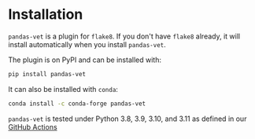 # Installation

`pandas-vet` is a plugin for `flake8`. If you don't have `flake8` already, it will install automatically when you install `pandas-vet`.

The plugin is on PyPI and can be installed with:

```bash
pip install pandas-vet
```

It can also be installed with `conda`:

```bash
conda install -c conda-forge pandas-vet
```

`pandas-vet` is tested under Python 3.8, 3.9, 3.10, and 3.11 as defined in our [GitHub Actions](https://github.com/deppen8/pandas-vet/blob/main/.github/workflows/testing.yml)
